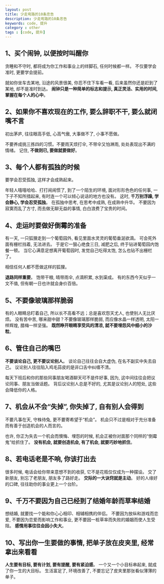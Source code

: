 ```yaml
---
layout: post
title: 少走弯路的10条忠告
description: 少走弯路的10条忠告
keywords: code, 提升
category : other
tags : [code, 提升]
---
```


## 1、买个闹钟, 以便按时叫醒你

贪睡和不守时, 都将成为你工作和事业上的绊脚石, 任何时候都一样。
不仅要学会准时, 更要学会提前。

就如你坐车去某地, 沿途的风景很美, 你忍不住下车看一看, 后来虽然你还是赶到了某地, 却不是准时到达。
**闹钟只是一种简单的标志和提示, 真正灵活、实用的时间, 掌握在每个人的心中**。

## 2、如果你不喜欢现在的工作, 要么辞职不干, 要么就闭嘴不言

初出茅庐, 往往眼高手低, 心高气傲, 大事做不了, 小事不愿做。

不要养成挑三拣四的习惯。不要雨天烦打伞, 不带伞又怕淋雨, 处处表现出不满的情绪。
记住, **不做则已, 要做就要做好**。

## 3、每个人都有孤独的时候

要学会忍受孤独, 这样才会成熟起来。

年轻人嘻嘻哈哈、打打闹闹惯了, 到了一个陌生的环境, 面对形形色色的任何事, 一下子不知所措起来, 有时连一个可以倾心说话的地方也没有。
这时, **千万别浮躁, 学会静心, 学会忍受孤独**。
在孤独中思考, 在思考中成熟, 在成熟中升华。
不要因为寂寞而乱了方寸, 而去做无聊无益的事情, 白白浪费了宝贵的时间。

## 4、走运时要做好倒霉的准备

有一天, 一只狐狸走到一个葡萄园外, 看见里面水灵灵的葡萄垂涎欲滴。
可会死外面有栅栏挡着, 无法进去。
于是它一狠心绝食三日, 减肥之后, 终于钻进葡萄园内饱餐一顿。
当它心满意足想离开葡萄园时, 发觉自己吃得太饱, 怎么也钻不出栅栏了。

相信任何人都不愿做这样的狐狸。

**退路同样重要**。
饱带干粮, 晴带雨伞, 点滴积累, 水到渠成。
有的东西今天似乎一文不值, 但有朝一日也许就会身价百倍。

## 5、不要像玻璃那样脆弱

有的人眼睛总盯着自己, 所以长不高看不远；总是喜欢怨天尤人, 也使别人无比厌烦。
没有苦中苦, 哪来甜中甜？不要像玻璃那样脆弱, 而应像水晶一样透明, 太阳一样辉煌, 腊梅一样坚强。
**既然睁开眼睛享受风的清凉, 就不要埋怨风中细小的沙粒**。

## 6、管住自己的嘴巴

**不要谈论自己, 更不要议论别人**。
谈论自己往往会自大虚伪, 在名不副实中失去自己。
议论别人往往陷入鸡毛蒜皮的是非口舌中纠缠不清。

每天下班后和你的那些同事朋友喝酒聊天可不是件好事, 因为, 这中间往往会把议论同事、朋友当做话题。
背后议论别人总是不好的, 尤其是议论别人的短处, 这些会降低你的人格。

## 7、机会从不会“失掉”, 你失掉了, 自有别人会得到

不要凡事在天, 守株待兔, 更不要寄希望于“机会”。
机会只不过是相对于充分准备而有善于创造机会的人而言的。

也许, 你正为失去一个机会而懊悔、埋怨的时候, 机会正被你对面那个同样的“倒霉鬼”给抓住了。
**没有机会, 就要创造机会, 有了机会, 就要巧妙地抓住**。

## 8、若电话老是不响, 你该打出去

很多时候, 电话会给你带来意想不到的收获, 它不是花瓶仅仅成为一种摆设。
交了新朋友, 别忘了老朋友, 朋友多了路好走。
**交际的一大诀窍就是主动**。
好的人缘好的口碑, 往往助你的事业更上一个台阶。

## 9、千万不要因为自己已经到了结婚年龄而草率结婚

想结婚, 就要找一个能和你心心相印、相辅相携的伴侣。
不要因为放纵和游戏而恋爱, 不要因为恋爱而影响工作和事业, 更不要因一桩草率而失败的婚姻而使人生受阻。
**感情用事往往会因小失大**。

## 10、写出你一生要做的事情, 把单子放在皮夹里, 经常拿出来看看

**人生要有目标, 要有计划, 要有提醒, 要有紧迫感**。
一个又一个小目标串起来, 就成了你一生的大目标。
生活富足了, 环境改善了, 不要忘记了皮夹里那张看似薄薄的单子。
